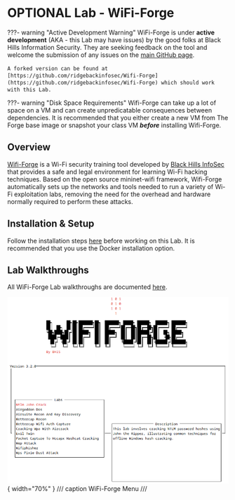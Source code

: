 # OPTIONAL Lab - WiFi-Forge

???- warning "Active Development Warning"
    WiFi-Forge is under **active development** (AKA - this Lab may have issues) by the good folks at Black Hills Information Security. They are seeking feedback on the tool and welcome the submission of any issues on the [main GitHub page](https://github.com/blackhillsinfosec/Wifi-Forge/issues).

    A forked version can be found at [https://github.com/ridgebackinfosec/Wifi-Forge](https://github.com/ridgebackinfosec/Wifi-Forge) which should work with this Lab.

???- warning "Disk Space Requirements"
    Wifi-Forge can take up a lot of space on a VM and can create unpredicatable consequences between dependencies. It is recommended that you either create a new VM from The Forge base image or snapshot your class VM ***before*** installing Wifi-Forge.

## Overview

[Wifi-Forge](https://github.com/ridgebackinfosec/Wifi-Forge) is a Wi-Fi security training tool developed by [Black Hills InfoSec](https://www.blackhillsinfosec.com/) that provides a safe and legal environment for learning Wi-Fi hacking techniques. Based on the open source mininet-wifi framework, Wifi-Forge automatically sets up the networks and tools needed to run a variety of Wi-Fi exploitation labs, removing the need for the overhead and hardware normally required to perform these attacks.

## Installation & Setup

Follow the installation steps [here](https://wififorge.github.io/Installation#docker-installation-recommended) before working on this Lab. It is recommended that you use the Docker installation option.

## Lab Walkthroughs

All WiFi-Forge Lab walkthroughs are documented [here](https://wififorge.github.io/Lab-Walkthroughs/Lab-00---Getting-Started). 

![WiFi-Forge Menu](img/menu.png){ width="70%" }
/// caption
WiFi-Forge Menu
///